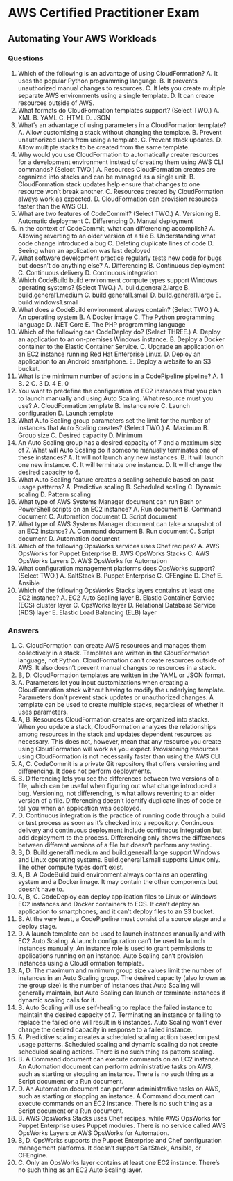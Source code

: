 # AWS Certified Practitioner Exam

## Automating Your AWS Workloads

### Questions
1. Which of the following is an advantage of using CloudFormation?
   A. It uses the popular Python programming language.
   B. It prevents unauthorized manual changes to resources.
   C. It lets you create multiple separate AWS environments using a single template.
   D. It can create resources outside of AWS.
2. What formats do CloudFormation templates support? (Select TWO.)
   A. XML
   B. YAML
   C. HTML
   D. JSON
3. What’s an advantage of using parameters in a CloudFormation template?
   A. Allow customizing a stack without changing the template.
   B. Prevent unauthorized users from using a template.
   C. Prevent stack updates.
   D. Allow multiple stacks to be created from the same template.
4. Why would you use CloudFormation to automatically create resources for a development
   environment instead of creating them using AWS CLI commands? (Select TWO.)
   A. Resources CloudFormation creates are organized into stacks and can be managed as a
   single unit.
   B. CloudFormation stack updates help ensure that changes to one resource won’t break
   another.
   C. Resources created by CloudFormation always work as expected.
   D. CloudFormation can provision resources faster than the AWS CLI.
5. What are two features of CodeCommit? (Select TWO.)
   A. Versioning
   B. Automatic deployment
   C. Differencing
   D. Manual deployment
6. In the context of CodeCommit, what can differencing accomplish?
   A. Allowing reverting to an older version of a file
   B. Understanding what code change introduced a bug
   C. Deleting duplicate lines of code
   D. Seeing when an application was last deployed
7. What software development practice regularly tests new code for bugs but doesn’t do anything
   else?
   A. Differencing
   B. Continuous deployment
   C. Continuous delivery
   D. Continuous integration
8. Which CodeBuild build environment compute types support Windows operating systems?
   (Select TWO.)
   A. build.general2.large
   B. build.general1.medium
   C. build.general1.small
   D. build.general1.large
   E. build.windows1.small
9. What does a CodeBuild environment always contain? (Select TWO.)
   A. An operating system
   B. A Docker image
   C. The Python programming language
   D. .NET Core
   E. The PHP programming language
10. Which of the following can CodeDeploy do? (Select THREE.)
    A. Deploy an application to an on-premises Windows instance.
    B. Deploy a Docker container to the Elastic Container Service.
    C. Upgrade an application on an EC2 instance running Red Hat Enterprise Linux.
    D. Deploy an application to an Android smartphone.
    E. Deploy a website to an S3 bucket.
11. What is the minimum number of actions in a CodePipeline pipeline?
    A. 1
    B. 2
    C. 3
    D. 4
    E. 0
12. You want to predefine the configuration of EC2 instances that you plan to launch manually
    and using Auto Scaling. What resource must you use?
    A. CloudFormation template
    B. Instance role
    C. Launch configuration
    D. Launch template
13. What Auto Scaling group parameters set the limit for the number of instances that Auto
    Scaling creates? (Select TWO.)
    A. Maximum
    B. Group size
    C. Desired capacity
    D. Minimum
14. An Auto Scaling group has a desired capacity of 7 and a maximum size of 7. What will
    Auto Scaling do if someone manually terminates one of these instances?
    A. It will not launch any new instances.
    B. It will launch one new instance.
    C. It will terminate one instance.
    D. It will change the desired capacity to 6.
15. What Auto Scaling feature creates a scaling schedule based on past usage patterns?
    A. Predictive scaling
    B. Scheduled scaling
    C. Dynamic scaling
    D. Pattern scaling
16. What type of AWS Systems Manager document can run Bash or PowerShell scripts on an
    EC2 instance?
    A. Run document
    B. Command document
    C. Automation document
    D. Script document
17. What type of AWS Systems Manager document can take a snapshot of an EC2 instance?
    A. Command document
    B. Run document
    C. Script document
    D. Automation document
18. Which of the following OpsWorks services uses Chef recipes?
    A. AWS OpsWorks for Puppet Enterprise
    B. AWS OpsWorks Stacks
    C. AWS OpsWorks Layers
    D. AWS OpsWorks for Automation
19. What configuration management platforms does OpsWorks support? (Select TWO.)
    A. SaltStack
    B. Puppet Enterprise
    C. CFEngine
    D. Chef
    E. Ansible
20. Which of the following OpsWorks Stacks layers contains at least one EC2 instance?
    A. EC2 Auto Scaling layer
    B. Elastic Container Service (ECS) cluster layer
    C. OpsWorks layer
    D. Relational Database Service (RDS) layer
    E. Elastic Load Balancing (ELB) layer

### Answers

1. C. CloudFormation can create AWS resources and manages them collectively in a stack.
   Templates are written in the CloudFormation language, not Python. CloudFormation can’t
   create resources outside of AWS. It also doesn’t prevent manual changes to resources in a
   stack.
2. B, D. CloudFormation templates are written in the YAML or JSON format.
3. A. Parameters let you input customizations when creating a CloudFormation stack
   without having to modify the underlying template. Parameters don’t prevent stack updates
   or unauthorized changes. A template can be used to create multiple stacks, regardless of
   whether it uses parameters.
4. A, B. Resources CloudFormation creates are organized into stacks. When you update
   a stack, CloudFormation analyzes the relationships among resources in the stack and
   updates dependent resources as necessary. This does not, however, mean that any resource
   you create using CloudFormation will work as you expect. Provisioning resources using
   CloudFormation is not necessarily faster than using the AWS CLI.
5. A, C. CodeCommit is a private Git repository that offers versioning and differencing. It
   does not perform deployments.
6. B. Differencing lets you see the differences between two versions of a file, which can be
   useful when figuring out what change introduced a bug. Versioning, not differencing, is
   what allows reverting to an older version of a file. Differencing doesn’t identify duplicate
   lines of code or tell you when an application was deployed.
7. D. Continuous integration is the practice of running code through a build or test process
   as soon as it’s checked into a repository. Continuous delivery and continuous deployment
   include continuous integration but add deployment to the process. Differencing only shows
   the differences between different versions of a file but doesn’t perform any testing.
8. B, D. Build.general1.medium and build.general1.large support Windows and Linux
   operating systems. Build.general1.small supports Linux only. The other compute types
   don’t exist.
9. A, B. A CodeBuild build environment always contains an operating system and a Docker
   image. It may contain the other components but doesn’t have to.
10. A, B, C. CodeDeploy can deploy application files to Linux or Windows EC2 instances
    and Docker containers to ECS. It can’t deploy an application to smartphones, and it can’t
    deploy files to an S3 bucket.
11. B. At the very least, a CodePipeline must consist of a source stage and a deploy stage.
12. D. A launch template can be used to launch instances manually and with EC2 Auto
    Scaling. A launch configuration can’t be used to launch instances manually. An instance
    role is used to grant permissions to applications running on an instance. Auto Scaling can’t
    provision instances using a CloudFormation template.
13. A, D. The maximum and minimum group size values limit the number of instances in an
    Auto Scaling group. The desired capacity (also known as the group size) is the number
    of instances that Auto Scaling will generally maintain, but Auto Scaling can launch or
    terminate instances if dynamic scaling calls for it.
14. B. Auto Scaling will use self-healing to replace the failed instance to maintain the desired
    capacity of 7. Terminating an instance or failing to replace the failed one will result in
    6 instances. Auto Scaling won’t ever change the desired capacity in response to a failed
    instance.
15. A. Predictive scaling creates a scheduled scaling action based on past usage patterns.
    Scheduled scaling and dynamic scaling do not create scheduled scaling actions. There is no
    such thing as pattern scaling.
16. B. A Command document can execute commands on an EC2 instance. An Automation
    document can perform administrative tasks on AWS, such as starting or stopping an
    instance. There is no such thing as a Script document or a Run document.
17. D. An Automation document can perform administrative tasks on AWS, such as starting or
    stopping an instance. A Command document can execute commands on an EC2 instance.
    There is no such thing as a Script document or a Run document.
18. B. AWS OpsWorks Stacks uses Chef recipes, while AWS OpsWorks for Puppet Enterprise
    uses Puppet modules. There is no service called AWS OpsWorks Layers or AWS OpsWorks
    for Automation.
19. B, D. OpsWorks supports the Puppet Enterprise and Chef configuration management
    platforms. It doesn’t support SaltStack, Ansible, or CFEngine.
20. C. Only an OpsWorks layer contains at least one EC2 instance. There’s no such thing as an
    EC2 Auto Scaling layer.
